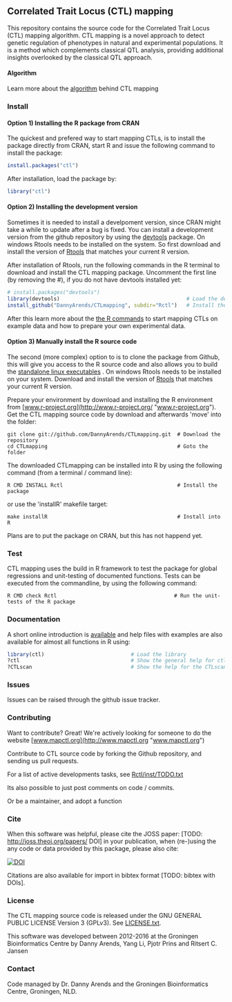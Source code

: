 ## Correlated Trait Locus (CTL) mapping

This repository contains the source code for the Correlated Trait Locus (CTL) mapping algorithm. 
CTL mapping is a novel approach to detect genetic regulation of phenotypes in natural and 
experimental populations. It is a method which complements classical QTL analysis, providing 
additional insights overlooked by the classical QTL approach.

#### Algorithm

Learn more about the [algorithm](https://github.com/DannyArends/CTLmapping/blob/master/learn%20CTL/ALGORITHM.md) 
behind CTL mapping

### Install

#### Option 1) Installing the R package from CRAN
The quickest and prefered way to start mapping CTLs, is to 
install the package directly from CRAN, start R and issue 
the following command to install the package:

```R
install.packages("ctl")
```

After installation, load the package by:

```R
library("ctl")
```

#### Option 2) Installing the development version
Sometimes it is needed to install a develpoment version, since CRAN 
might take a while to update after a bug is fixed. You can install 
a development version from the github repository by using the 
[devtools](https://cran.r-project.org/web/packages/devtools/index.html) 
package. On windows Rtools needs to be installed on the system. So first download and 
install the version of [Rtools](https://cran.r-project.org/bin/windows/Rtools/) that matches 
your current R version.

After installation of Rtools, run the following commands in the R 
terminal to download and install the CTL mapping package. Uncomment 
the first line (by removing the #), if you do not have devtools installed yet:

```R
# install.packages("devtools")
library(devtools)                                         # Load the devtools package
install_github("DannyArends/CTLmapping", subdir="Rctl")   # Install the package from Github
```

After this learn more about the [the R commands](learn%20CTL/STARTINGinR.md) 
to start mapping CTLs on example data and how to prepare your own experimental data.

#### Option 3) Manually install the R source code

The second (more complex) option to is to clone the package from Github, this will give 
you access to the R source code and also allows you to build the [standalone linux executables](learn%20CTL/COMPILE.md) .
On windows Rtools needs to be installed on your system. Download and install the 
version of [Rtools](https://cran.r-project.org/bin/windows/Rtools/) that matches your 
current R version.

Prepare your environment by download and installing the R environment from [www.r-project.org](http://www.r-project.org/ "www.r-project.org"). 
Get the CTL mapping source code by download and afterwards 'move' into the folder:

    git clone git://github.com/DannyArends/CTLmapping.git  # Download the repository
    cd CTLmapping                                          # Goto the folder

The downloaded CTLmapping can be installed into R by using the following command (from a terminal / command line):

    R CMD INSTALL Rctl                                     # Install the package

or use the 'installR' makefile target:

    make installR                                          # Install into R

Plans are to put the package on CRAN, but this has not happend yet.

### Test

CTL mapping uses the build in R framework to test the package for global regressions and unit-testing of documented functions.
Tests can be executed from the commandline, by using the following command:

    R CMD check Rctl                                      # Run the unit-tests of the R package

### Documentation
A short online introduction is [available](learn%20CTL/STARTINGinR.md) 
and help files with examples are also available for almost all functions in R using:

```R
library(ctl)                            # Load the library
?ctl                                    # Show the general help for ctl
?CTLscan                                # Show the help for the CTLscan function
```

### Issues

Issues can be raised through the github issue tracker.

### Contributing 

Want to contribute? Great! We're actively looking for someone to do the website 
[www.mapctl.org](http://www.mapctl.org "www.mapctl.org")

Contribute to CTL source code by forking the Github repository, and sending us pull requests.

For a list of active developments tasks, see [Rctl/inst/TODO.txt](Rctl/inst/TODO.txt) 

Its also possible to just post comments on code / commits.

Or be a maintainer, and adopt a function

### Cite

When this software was helpful, please cite the JOSS paper: 
[TODO: http://joss.theoj.org/papers/ DOI] in your publication, when (re-)using the any 
code or data provided by this package, please also cite: 

[![DOI](https://zenodo.org/badge/2619708.svg)](https://zenodo.org/badge/latestdoi/2619708)
 
Citations are also available for import in bibtex format [TODO: bibtex with DOIs].

### License

The CTL mapping source code is released under the GNU GENERAL PUBLIC LICENSE Version 3 (GPLv3). See [LICENSE.txt](LICENSE.txt).

This software was developed between 2012-2016 at the Groningen Bioinformatics Centre by Danny Arends, Yang Li, Pjotr Prins and Ritsert C. Jansen

### Contact

Code managed by Dr. Danny Arends and the Groningen Bioinformatics Centre, Groningen, NLD. 